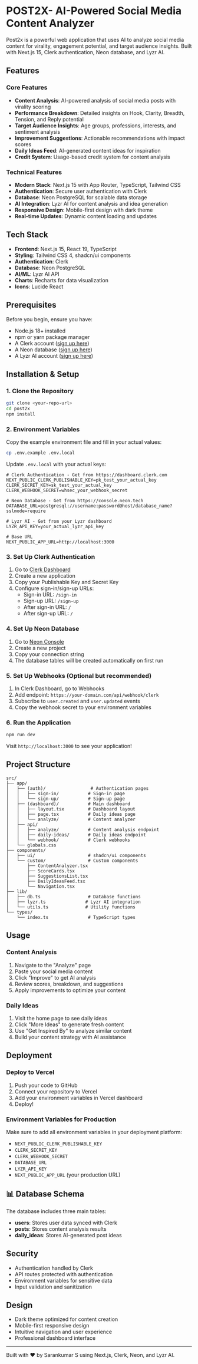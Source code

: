 #  POST2X- AI-Powered Social Media Content Analyzer

Post2x is a powerful web application that uses AI to analyze social media content for virality, engagement potential, and target audience insights. Built with Next.js 15, Clerk authentication, Neon database, and Lyzr AI.

##  Features

### Core Features
- **Content Analysis**: AI-powered analysis of social media posts with virality scoring
- **Performance Breakdown**: Detailed insights on Hook, Clarity, Breadth, Tension, and Reply potential
- **Target Audience Insights**: Age groups, professions, interests, and sentiment analysis
- **Improvement Suggestions**: Actionable recommendations with impact scores
- **Daily Ideas Feed**: AI-generated content ideas for inspiration
- **Credit System**: Usage-based credit system for content analysis

### Technical Features
- **Modern Stack**: Next.js 15 with App Router, TypeScript, Tailwind CSS
- **Authentication**: Secure user authentication with Clerk
- **Database**: Neon PostgreSQL for scalable data storage
- **AI Integration**: Lyzr AI for content analysis and idea generation
- **Responsive Design**: Mobile-first design with dark theme
- **Real-time Updates**: Dynamic content loading and updates

##  Tech Stack

- **Frontend**: Next.js 15, React 19, TypeScript
- **Styling**: Tailwind CSS 4, shadcn/ui components
- **Authentication**: Clerk
- **Database**: Neon PostgreSQL
- **AI/ML**: Lyzr AI API
- **Charts**: Recharts for data visualization
- **Icons**: Lucide React

##  Prerequisites

Before you begin, ensure you have:

- Node.js 18+ installed
- npm or yarn package manager
- A Clerk account ([sign up here](https://clerk.com))
- A Neon database ([sign up here](https://neon.tech))
- A Lyzr AI account ([sign up here](https://lyzr.ai))

## Installation & Setup

### 1. Clone the Repository

```bash
git clone <your-repo-url>
cd post2x
npm install
```

### 2. Environment Variables

Copy the example environment file and fill in your actual values:

```bash
cp .env.example .env.local
```

Update `.env.local` with your actual keys:

```env
# Clerk Authentication - Get from https://dashboard.clerk.com
NEXT_PUBLIC_CLERK_PUBLISHABLE_KEY=pk_test_your_actual_key
CLERK_SECRET_KEY=sk_test_your_actual_key
CLERK_WEBHOOK_SECRET=whsec_your_webhook_secret

# Neon Database - Get from https://console.neon.tech
DATABASE_URL=postgresql://username:password@host/database_name?sslmode=require

# Lyzr AI - Get from your Lyzr dashboard
LYZR_API_KEY=your_actual_lyzr_api_key

# Base URL
NEXT_PUBLIC_APP_URL=http://localhost:3000
```

### 3. Set Up Clerk Authentication

1. Go to [Clerk Dashboard](https://dashboard.clerk.com)
2. Create a new application
3. Copy your Publishable Key and Secret Key
4. Configure sign-in/sign-up URLs:
   - Sign-in URL: `/sign-in`
   - Sign-up URL: `/sign-up`
   - After sign-in URL: `/`
   - After sign-up URL: `/`

### 4. Set Up Neon Database

1. Go to [Neon Console](https://console.neon.tech)
2. Create a new project
3. Copy your connection string
4. The database tables will be created automatically on first run

### 5. Set Up Webhooks (Optional but recommended)

1. In Clerk Dashboard, go to Webhooks
2. Add endpoint: `https://your-domain.com/api/webhook/clerk`
3. Subscribe to `user.created` and `user.updated` events
4. Copy the webhook secret to your environment variables

### 6. Run the Application

```bash
npm run dev
```

Visit `http://localhost:3000` to see your application!

##  Project Structure

```
src/
├── app/
│   ├── (auth)/                 # Authentication pages
│   │   ├── sign-in/           # Sign-in page
│   │   └── sign-up/           # Sign-up page
│   ├── (dashboard)/           # Main dashboard
│   │   ├── layout.tsx         # Dashboard layout
│   │   ├── page.tsx           # Daily ideas page
│   │   └── analyze/           # Content analyzer
│   ├── api/
│   │   ├── analyze/           # Content analysis endpoint
│   │   ├── daily-ideas/       # Daily ideas endpoint
│   │   └── webhook/           # Clerk webhooks
│   └── globals.css
├── components/
│   ├── ui/                    # shadcn/ui components
│   └── custom/                # Custom components
│       ├── ContentAnalyzer.tsx
│       ├── ScoreCards.tsx
│       ├── SuggestionsList.tsx
│       ├── DailyIdeasFeed.tsx
│       └── Navigation.tsx
├── lib/
│   ├── db.ts                  # Database functions
│   ├── lyzr.ts               # Lyzr AI integration
│   └── utils.ts              # Utility functions
└── types/
    └── index.ts               # TypeScript types
```

##  Usage

### Content Analysis
1. Navigate to the "Analyze" page
2. Paste your social media content
3. Click "Improve" to get AI analysis
4. Review scores, breakdown, and suggestions
5. Apply improvements to optimize your content

### Daily Ideas
1. Visit the home page to see daily ideas
2. Click "More Ideas" to generate fresh content
3. Use "Get Inspired By" to analyze similar content
4. Build your content strategy with AI assistance

##  Deployment

### Deploy to Vercel

1. Push your code to GitHub
2. Connect your repository to Vercel
3. Add your environment variables in Vercel dashboard
4. Deploy!

### Environment Variables for Production

Make sure to add all environment variables in your deployment platform:
- `NEXT_PUBLIC_CLERK_PUBLISHABLE_KEY`
- `CLERK_SECRET_KEY`
- `CLERK_WEBHOOK_SECRET`
- `DATABASE_URL`
- `LYZR_API_KEY`
- `NEXT_PUBLIC_APP_URL` (your production URL)

## 📊 Database Schema

The database includes three main tables:
- **users**: Stores user data synced with Clerk
- **posts**: Stores content analysis results
- **daily_ideas**: Stores AI-generated post ideas

##  Security

- Authentication handled by Clerk
- API routes protected with authentication
- Environment variables for sensitive data
- Input validation and sanitization

##  Design

- Dark theme optimized for content creation
- Mobile-first responsive design
- Intuitive navigation and user experience
- Professional dashboard interface

---

Built with ❤️ by Sarankumar S  using Next.js, Clerk, Neon, and Lyzr AI.
